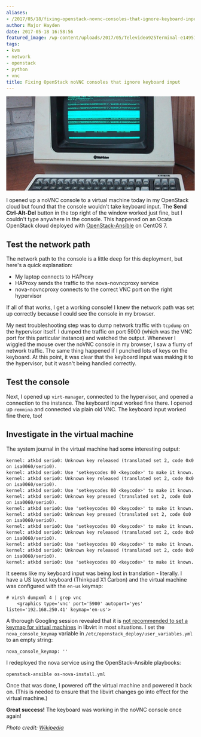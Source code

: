 ```yaml
---
aliases:
- /2017/05/18/fixing-openstack-novnc-consoles-that-ignore-keyboard-input/
author: Major Hayden
date: 2017-05-18 16:58:56
featured_image: /wp-content/uploads/2017/05/Televideo925Terminal-e1495126632469.jpg
tags:
- kvm
- network
- openstack
- python
- vnc
title: Fixing OpenStack noVNC consoles that ignore keyboard input
---
```


![1]

I opened up a noVNC console to a virtual machine today in my OpenStack cloud but found that the console wouldn't take keyboard input. The **Send Ctrl-Alt-Del** button in the top right of the window worked just fine, but I couldn't type anywhere in the console. This happened on an Ocata OpenStack cloud deployed with [OpenStack-Ansible][2] on CentOS 7.

## Test the network path

The network path to the console is a little deep for this deployment, but here's a quick explanation:

  * My laptop connects to HAProxy
  * HAProxy sends the traffic to the nova-novncproxy service
  * nova-novncproxy connects to the correct VNC port on the right hypervisor

If all of that works, I get a working console! I knew the network path was set up correctly because I could see the console in my browser.

My next troubleshooting step was to dump network traffic with `tcpdump` on the hypervisor itself. I dumped the traffic on port 5900 (which was the VNC port for this particular instance) and watched the output. Whenever I wiggled the mouse over the noVNC console in my browser, I saw a flurry of network traffic. The same thing happened if I punched lots of keys on the keyboard. At this point, it was clear that the keyboard input was making it to the hypervisor, but it wasn't being handled correctly.

## Test the console

Next, I opened up `virt-manager`, connected to the hypervisor, and opened a connection to the instance. The keyboard input worked fine there. I opened up `remmina` and connected via plain old VNC. The keyboard input worked fine there, too!

## Investigate in the virtual machine

The system journal in the virtual machine had some interesting output:

```
kernel: atkbd serio0: Unknown key released (translated set 2, code 0x0 on isa0060/serio0).
kernel: atkbd serio0: Use 'setkeycodes 00 <keycode>' to make it known.
kernel: atkbd serio0: Unknown key released (translated set 2, code 0x0 on isa0060/serio0).
kernel: atkbd serio0: Use 'setkeycodes 00 <keycode>' to make it known.
kernel: atkbd serio0: Unknown key pressed (translated set 2, code 0x0 on isa0060/serio0).
kernel: atkbd serio0: Use 'setkeycodes 00 <keycode>' to make it known.
kernel: atkbd serio0: Unknown key pressed (translated set 2, code 0x0 on isa0060/serio0).
kernel: atkbd serio0: Use 'setkeycodes 00 <keycode>' to make it known.
kernel: atkbd serio0: Unknown key released (translated set 2, code 0x0 on isa0060/serio0).
kernel: atkbd serio0: Use 'setkeycodes 00 <keycode>' to make it known.
kernel: atkbd serio0: Unknown key released (translated set 2, code 0x0 on isa0060/serio0).
kernel: atkbd serio0: Use 'setkeycodes 00 <keycode>' to make it known.
```


It seems like my keyboard input was being lost in translation - literally. I have a US layout keyboard (Thinkpad X1 Carbon) and the virtual machine was configured with the `en-us` keymap:

```
# virsh dumpxml 4 | grep vnc
    <graphics type='vnc' port='5900' autoport='yes' listen='192.168.250.41' keymap='en-us'>
```


A thorough Googling session revealed that it is [not recommended to set a keymap for virtual machines][3] in libvirt in most situations. I set the `nova_console_keymap` variable in `/etc/openstack_deploy/user_variables.yml` to an empty string:

```
nova_console_keymap: ''
```


I redeployed the nova service using the OpenStack-Ansible playbooks:

```
openstack-ansible os-nova-install.yml
```


Once that was done, I powered off the virtual machine and powered it back on. (This is needed to ensure that the libvirt changes go into effect for the virtual machine.)

**Great success!** The keyboard was working in the noVNC console once again!

_Photo credit: [Wikipedia][4]_

 [1]: /wp-content/uploads/2017/05/Televideo925Terminal-e1495126632469.jpg
 [2]: https://github.com/openstack/openstack-ansible
 [3]: https://github.com/novnc/noVNC/issues/666#issuecomment-248303186
 [4]: https://commons.wikimedia.org/wiki/File:Televideo925Terminal.jpg